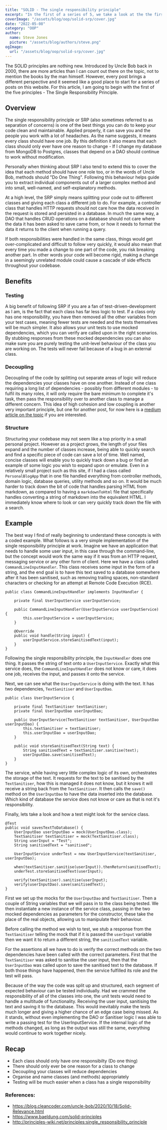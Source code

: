 ```yaml
---
title: "SOLID - The single responsibility principle"
excerpt: "In the first of a series of 5, we take a look at the the first of the five SOLID principles - the single responsibility principle"
coverImage: "/assets/blog/oop/solid-srp/cover.jpg"
date: "2022-05-08"
category: "OOP"
author:
  name: Steve Jones
  picture: "/assets/blog/authors/steve.png"
ogImage:
  url: "/assets/blog/oop/solid-srp/cover.jpg"
---
```


The SOLID principles are nothing new. Introduced by Uncle Bob back in 2000, there are more articles than I can count out there on the topic, not to mention the books by the man himself. However, every post brings a different perspective and it seemed like a good place to start for a series of posts on this website. For this article, I am going to begin with the first of the five principles - The Single Responsibility Principle.

## Overview

The single responsibility principle or SRP (also sometimes referred to as separation of concerns) is one of the best things you can do to keep your code clean and maintainable. Applied properly, it can save you and the people you work with a lot of headaches. As the name suggests, it means every class should have one job. By this definition it also means that each class should only ever have one reason to change - If I change my database from MongoDB to Postgres, classes that depend on a DAO should continue to work without modification.

Personally when thinking about SRP I also tend to extend this to cover the idea that each method should have one role too, or in the words of Uncle Bob, methods should "Do One Thing". Following this behaviour helps guide you to extract individual components out of a larger complex method and into small, well-named, and self-explanatory methods.

At a high level, the SRP simply means splitting your code out to different classes and giving each class a different job to do. For example, a controller class that handles HTTP requests should not care how the data received in the request is stored and persisted in a database. In much the same way, a DAO that handles CRUD operations on a database should not care where the data it has been asked to save came from, or how it needs to format the data it returns to the client when running a query.

If both responsibilities were handled in the same class, things would get over-complicated and difficult to follow very quickly, it would also mean that every time you made a change to one part of the code, you risk breaking another part. In other words your code will become rigid, making a change in a seemingly unrelated module could cause a cascade of side effects throughout your codebase.

## Benefits

### Testing

A big benefit of following SRP if you are a fan of test-driven-development as I am, is the fact that each class has far less logic to test. If a class only has one responsibility, you have then removed all the other variables from your test cases, meaning fewer tests are needed and the tests themselves will be much simpler. It also allows your unit tests to use mocked dependencies, which you can verify are called upon in the right scenarios. By stubbing responses from these mocked dependencies you can also make sure you are purely testing the unit-level behaviour of the class you are working on. The tests will never fail because of a bug in an external class.

### Decoupling

Decoupling of the code by splitting out separate areas of logic will reduce the dependencies your classes have on one another. Instead of one class requiring a long list of dependencies - possibly from different modules - to fulfil its many roles, it will only require the bare minimum to complete it's task, then pass the responsibility over to another class to manage a different concern. This idea of high cohesion and low coupling is another very important principle, but one for another post, for now here is a [medium article on the topic](https://medium.com/clarityhub/low-coupling-high-cohesion-3610e35ac4a6) if you are interested.

### Structure

Structuring your codebase may not seem like a top priority in a small personal project. However as a project grows, the length of your files expand and the number of classes increase, being able to quickly search and find a specific piece of code can save a lot of time. Well named, concise classes will enable you to quickly track down a bug or find an example of some logic you wish to expand upon or emulate. Even in a relatively small project such as this site, if I had a class called `PersonalBlogApp` that in one file handled everything from controller methods, domain logic, database queries, utility methods and so on. It would be much harder to track down the bit of code that handles parsing HTML from markdown, as compared to having a `markdownToHtml` file that specifically handles converting a string of markdown into the equivalent HTML. I immediately know where to look or can very quickly track down the file with a search.

## Example

The best way I find of really beginning to understand these concepts is with a coded example. What follows is a very simple implementation of the single responsibility principle at work. Imagine we have an application that needs to handle some user input, in this case through the command-line, but the concept would work the same way if it was from an HTTP request, messaging service or any other form of client. Here we have a class called `CommandLineInputHandler`. This class receives some input in the form of a string, and the end goal is to have this text saved to a database somewhere after it has been sanitised, such as removing trailing spaces, non-standard characters or checking for an attempt at Remote Code Execution (RCE).

```
public class CommandLineInputHandler implements InputHandler {

    private final UserInputService userInputService;

    public CommandLineInputHandler(UserInputService userInputService) {
        this.userInputService = userInputService;
    }

    @Override
    public void handle(String input) {
        userInputService.storeSanitisedText(input);
    }
}

```

Following the single responsibility principle, the `InputHandler` does one thing. It passes the string of text onto a `UserInputService`. Exactly what this service does, the `CommandLineInputHandler` does not know or care, it does one job, receives the input, and passes it onto the service.

Next, we can see what the `UserInputService` is doing with the text. It has two dependencies, `TextSanitiser` and `UserInputDao`.

```
public class UserInputService {

    private final TextSanitiser textSanitiser;
    private final UserInputDao userInputDao;

    public UserInputService(TextSanitiser textSanitiser, UserInputDao userInputDao) {
        this.textSanitiser = textSanitiser;
        this.userInputDao = userInputDao;
    }

    public void storeSanitisedText(String text) {
        String sanitisedText = textSanitiser.sanitise(text);
        userInputDao.save(sanitisedText);
    }
}

```

The service, while having very little complex logic of its own, orchestrates the storage of the text. It requests for the text to be sanitised by the `TextSanitiser`, how this is managed it does not know, but it knows it will receive a string back from the `TextSanitiser`. It then calls the `save()` method on the `UserInputDao` to have the data inserted into the database. Which kind of database the service does not know or care as that is not it's responsibility.

Finally, lets take a look and how a test might look for the service class.

```
@Test
public void savesTextToDatabase() {
    UserInputDao userInputDao = mock(UserInputDao.class);
    TextSanitiser textSanitiser = mock(TextSanitiser.class);
    String userInput = "Test";
    String sanitisedText = "sanitised";

    UserInputService underTest = new UserInputService(textSanitiser, userInputDao);

    when(textSanitiser.sanitise(userInput)).thenReturn(sanitisedText);
    underTest.storeSanitisedText(userInput);

    verify(textSanitiser).sanitise(userInput);
    verify(userInputDao).save(sanitisedText);
}

```

First we set up the mocks for the `UserInputDao` and `TextSanitiser`. Then a couple of String variables that we will pass in to the class being tested. We then instantiate a new instance of the service class, passing in the two mocked dependencies as parameters for the constructor, these take the place of the real objects, allowing us to manipulate their behaviour.

Before calling the method we wish to test, we stub a response from the `TextSanitiser` telling the mock that if it is passed the `userInput` variable then we want it to return a different string, the `sanitisedText` variable.

For the assertions all we have to do is verify the correct methods on the two dependencies have been called with the correct parameters. First that the `TextSanitiser` was asked to sanitise the user input, then that the `UserInputDao` was called upon to save the sanitised text to the database. If both those things have happened, then the service fulfilled its role and the test will pass.

Because of the way the code was split up and structured, each segment of expected behaviour can be tested individually. Had we crammed the responsibility of all of the classes into one, the unit tests would need to handle a multitude of functionality. Receiving the user input, sanitising the text and saving it to the database. This would inevitably make the tests much longer and giving a higher chance of an edge case being missed. As it stands, without even implementing the DAO or Sanitiser logic I was able to write a passing test for the UserInputService. If the internal logic of the methods changed, as long as the output was still the same, everything would continue to work together nicely.

## Recap

- Each class should only have one responsibilty (Do one thing)
- There should only ever be one reason for a class to change
- Decoupling your classes will reduce dependencies
- Organise and name classes (and methods) appropriately
- Testing will be much easier when a class has a single responsibility

### References:

- https://blog.cleancoder.com/uncle-bob/2020/10/18/Solid-Relevance.html
- https://www.baeldung.com/solid-principles
- http://principles-wiki.net/principles:single_responsibility_principle

